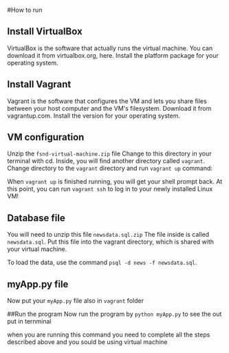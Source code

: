 #How to run

## Install VirtualBox
VirtualBox is the software that actually runs the virtual machine. You can download it from virtualbox.org, here. Install the platform package for your operating system.

## Install Vagrant
Vagrant is the software that configures the VM and lets you share files between your host computer and the VM's filesystem. Download it from vagrantup.com. Install the version for your operating system.

## VM configuration
Unzip the `fsnd-virtual-machine.zip` file 
Change to this directory in your terminal with cd. Inside, you will find another directory called `vagrant`. Change directory to the `vagrant` directory and run `vagrant up` command:

When `vagrant up` is finished running, you will get your shell prompt back. At this point, you can run `vagrant ssh` to log in to your newly installed Linux VM!

## Database file
You will need to unzip this file `newsdata.sql.zip`  The file inside is called `newsdata.sql`. Put this file into the vagrant directory, which is shared with your virtual machine.

To load the data, use the command `psql -d news -f newsdata.sql`.

## myApp.py file
Now put your `myApp.py` file also in `vagrant` folder

##Run the program
Now run the program by `python myApp.py` to see the out put in ternminal

when you are running this command you need to complete all the steps described above and you sould be using virtual machine